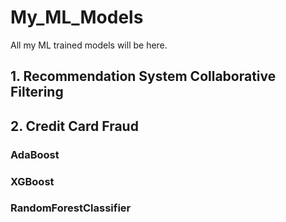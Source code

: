 # My_ML_Models
All my ML trained models will be here.


## 1. Recommendation System Collaborative Filtering 

## 2. Credit Card Fraud
### AdaBoost
### XGBoost
### RandomForestClassifier
